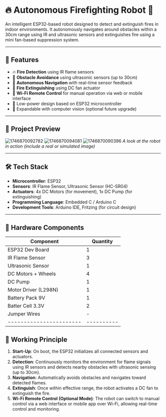 # 🔥 Autonomous Firefighting Robot 🚒

An intelligent ESP32-based robot designed to detect and extinguish fires in indoor environments. It autonomously navigates around obstacles within a 30cm range using IR and ultrasonic sensors and extinguishes fire using a mini fan-based suppression system.

---

## 📌 Features

- 🔥 **Fire Detection** using IR flame sensors  
- 🚧 **Obstacle Avoidance** using ultrasonic sensors (up to 30cm)  
- 🤖 **Autonomous Navigation** with real-time sensor feedback  
- 💨 **Fire Extinguishing** using DC fan actuator  
- 📡 **Wi-Fi Remote Control** for manual operation via web or mobile interface  
- 🔋 Low-power design based on ESP32 microcontroller  
- 🧠 Expandable with computer vision (optional future upgrade)  

---

## 📸 Project Preview
![1746870092782](https://github.com/user-attachments/assets/290dda99-44ea-4614-a18a-f659ab7211eb)
![1746870094081](https://github.com/user-attachments/assets/c8e32c65-f3c4-4cdc-a755-4fef58940915)
![1746870090396](https://github.com/user-attachments/assets/48c26017-c817-4bdc-8dfa-9c465bf3c34b)
*A look at the robot in action (include a real or simulated image)*

---

## 🛠️ Tech Stack

- **Microcontroller**: ESP32  
- **Sensors**: IR Flame Sensor, Ultrasonic Sensor (HC-SR04)  
- **Actuators**: 4x DC Motors (for movement), 1x DC Pump (for extinguishing)  
- **Programming Language**: Embedded C / Arduino C  
- **Development Tools**: Arduino IDE, Fritzing (for circuit design)  

---

## 🧩 Hardware Components

| Component             | Quantity |
|-----------------------|----------|
| ESP32 Dev Board       | 1        |
| IR Flame Sensor       | 3        |
| Ultrasonic Sensor     | 1        |
| DC Motors + Wheels    | 4        |
| DC Pump               | 1        |
| Motor Driver (L298N)  | 1        |
| Battery Pack 9V       | 1        |
| Batter Cell 3.3V      | 2        |
| Jumper Wires          | -        |
|-----------------------|----------|

## 🔁 Working Principle

1. **Start-Up**: On boot, the ESP32 initializes all connected sensors and actuators.
2. **Detection**: Continuously monitors the environment for flame signals using IR sensors and detects nearby obstacles with ultrasonic sensing (up to 30cm).
3. **Navigation**: Automatically avoids obstacles and navigates toward detected flames.
4. **Extinguish**: Once within effective range, the robot activates a DC fan to extinguish the fire.
5. **Wi-Fi Remote Control (Optional Mode)**: The robot can switch to manual control via a web interface or mobile app over Wi-Fi, allowing real-time control and monitoring.

